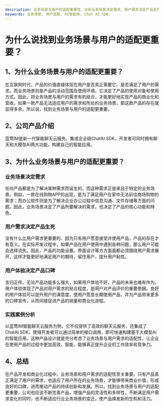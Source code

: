 ```yaml
---
description: 业务场景与用户的适配重要性，分析业务场景决定需求、用户需求决定产品生死、用户体验决定产品口碑，实践案例分析，总结
keywords: 业务场景, 用户适配, AI智能体, Chat AI SDK
---
```

# 为什么说找到业务场景与用户的适配更重要？

## 1、为什么业务场景与用户的适配更重要？
在互联网时代，产品的价值直接体现在用户是否真正需要它、是否满足了用户的需求。而业务场景则是产品的活动范围及使用环境，它决定了产品的使用对象和使用方式。因此，将业务场景与用户的需求有机结合，才能更好地实现产品的商业化和营收。如果一款产品无法适应用户的需求和所处的业务场景，那这款产品的存在就显得多余。所以说，找到业务场景与用户的适配更重要。

## 2、公司产品介绍
蓝莺IM是新一代智能聊天云服务。集成企业级ChatAI SDK，开发者可同时拥有聊天和大模型AI两大功能，构建自己的智能应用。

## 3、为什么业务场景与用户的适配更重要？

### 业务场景决定需求
任何产品都是为了解决某种需求而诞生的，而这种需求正是来自于特定的业务场景。例如，一款在线购物APP的出现，是为了满足用户在家中无法前往商场购物的需求；而办公软件则是为了解决企业办公过程中信息沟通、文件存储等方面的问题。因此，业务场景决定了产品所要解决的需求，也决定了产品的核心功能和特色。

### 用户需求决定产品生死
没有什么比用户需求更重要的，因为只有用户愿意接受并使用产品，产品的存在才有意义。在实际开发过程中，如果产品在用户使用中遇到各种问题，那么用户可能会选择流失。因此，产品的功能设置、界面设计等方方面面都必须围绕用户需求展开，这样才能更好地满足用户的期待，留住用户，提升用户粘性。

### 用户体验决定产品口碑
言归正传，无论产品功能多么强大，如果用户体验不好，产品的未来也难有作为。用户体验体现了产品对用户需求的贴合程度，是用户对产品评价的重要依据。良好的用户体验可以提升用户的满意度，使用户愿意长期使用产品，并为产品带来更多的口碑宣传，从而间接促进产品的销量和商业化进程。

### 实践案例分析
以蓝莺IM智能聊天云服务为例，它不仅提供了高效的聊天云服务，还集成了ChatAI SDK，使得开发者可以通过简单的接口调用，即可快速构建基于大模型AI的智能应用。这种产品设计就是充分考虑了业务场景与用户需求的适配性，让企业在使用产品的过程中更加高效、智能，能够真正提升企业的工作效率和竞争力。

## 4、总结
在产品开发和商业化过程中，业务场景和用户需求的适配性至关重要。只有产品真正满足了用户的需求，也适应了用户所在的业务场景，才能够带来商业价值，形成良好的口碑，进而推动产品的持续创新和发展。所以，找到业务场景与用户的适配更重要，公司也应该不断完善产品，增强产品的灵活性和多样性，不断满足用户需求变化的同时，也不断适应行业业务场景的变迁，使产品焕发新的生机和活力。